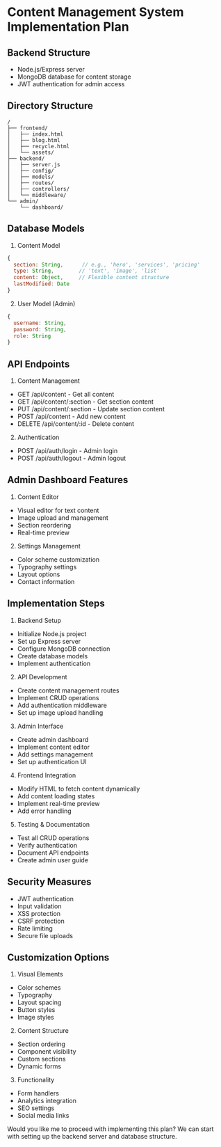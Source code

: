# Content Management System Implementation Plan

## Backend Structure
- Node.js/Express server
- MongoDB database for content storage
- JWT authentication for admin access

## Directory Structure
```
/
├── frontend/
│   ├── index.html
│   ├── blog.html
│   ├── recycle.html
│   └── assets/
├── backend/
│   ├── server.js
│   ├── config/
│   ├── models/
│   ├── routes/
│   ├── controllers/
│   └── middleware/
└── admin/
    └── dashboard/
```

## Database Models
1. Content Model
```javascript
{
  section: String,      // e.g., 'hero', 'services', 'pricing'
  type: String,        // 'text', 'image', 'list'
  content: Object,     // Flexible content structure
  lastModified: Date
}
```

2. User Model (Admin)
```javascript
{
  username: String,
  password: String,
  role: String
}
```

## API Endpoints
1. Content Management
- GET /api/content - Get all content
- GET /api/content/:section - Get section content
- PUT /api/content/:section - Update section content
- POST /api/content - Add new content
- DELETE /api/content/:id - Delete content

2. Authentication
- POST /api/auth/login - Admin login
- POST /api/auth/logout - Admin logout

## Admin Dashboard Features
1. Content Editor
- Visual editor for text content
- Image upload and management
- Section reordering
- Real-time preview

2. Settings Management
- Color scheme customization
- Typography settings
- Layout options
- Contact information

## Implementation Steps
1. Backend Setup
- Initialize Node.js project
- Set up Express server
- Configure MongoDB connection
- Create database models
- Implement authentication

2. API Development
- Create content management routes
- Implement CRUD operations
- Add authentication middleware
- Set up image upload handling

3. Admin Interface
- Create admin dashboard
- Implement content editor
- Add settings management
- Set up authentication UI

4. Frontend Integration
- Modify HTML to fetch content dynamically
- Add content loading states
- Implement real-time preview
- Add error handling

5. Testing & Documentation
- Test all CRUD operations
- Verify authentication
- Document API endpoints
- Create admin user guide

## Security Measures
- JWT authentication
- Input validation
- XSS protection
- CSRF protection
- Rate limiting
- Secure file uploads

## Customization Options
1. Visual Elements
- Color schemes
- Typography
- Layout spacing
- Button styles
- Image styles

2. Content Structure
- Section ordering
- Component visibility
- Custom sections
- Dynamic forms

3. Functionality
- Form handlers
- Analytics integration
- SEO settings
- Social media links

Would you like me to proceed with implementing this plan? We can start with setting up the backend server and database structure.
